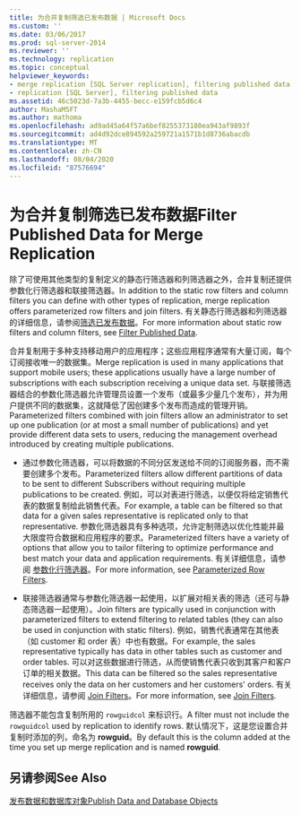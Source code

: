 ```yaml
---
title: 为合并复制筛选已发布数据 | Microsoft Docs
ms.custom: ''
ms.date: 03/06/2017
ms.prod: sql-server-2014
ms.reviewer: ''
ms.technology: replication
ms.topic: conceptual
helpviewer_keywords:
- merge replication [SQL Server replication], filtering published data
- replication [SQL Server], filtering published data
ms.assetid: 46c5023d-7a3b-4455-becc-e159fcb5d6c4
author: MashaMSFT
ms.author: mathoma
ms.openlocfilehash: ad9ad45a64f57a6bef8255373180ea943af9893f
ms.sourcegitcommit: ad4d92dce894592a259721a1571b1d8736abacdb
ms.translationtype: MT
ms.contentlocale: zh-CN
ms.lasthandoff: 08/04/2020
ms.locfileid: "87576694"
---
```

# <a name="filter-published-data-for-merge-replication"></a><span data-ttu-id="84e79-102">为合并复制筛选已发布数据</span><span class="sxs-lookup"><span data-stu-id="84e79-102">Filter Published Data for Merge Replication</span></span>
  <span data-ttu-id="84e79-103">除了可使用其他类型的复制定义的静态行筛选器和列筛选器之外，合并复制还提供参数化行筛选器和联接筛选器。</span><span class="sxs-lookup"><span data-stu-id="84e79-103">In addition to the static row filters and column filters you can define with other types of replication, merge replication offers parameterized row filters and join filters.</span></span> <span data-ttu-id="84e79-104">有关静态行筛选器和列筛选器的详细信息，请参阅[筛选已发布数据](../publish/filter-published-data.md)。</span><span class="sxs-lookup"><span data-stu-id="84e79-104">For more information about static row filters and column filters, see [Filter Published Data](../publish/filter-published-data.md).</span></span>  
  
 <span data-ttu-id="84e79-105">合并复制用于多种支持移动用户的应用程序；这些应用程序通常有大量订阅，每个订阅接收唯一的数据集。</span><span class="sxs-lookup"><span data-stu-id="84e79-105">Merge replication is used in many applications that support mobile users; these applications usually have a large number of subscriptions with each subscription receiving a unique data set.</span></span> <span data-ttu-id="84e79-106">与联接筛选器结合的参数化筛选器允许管理员设置一个发布（或最多少量几个发布），并为用户提供不同的数据集，这就降低了因创建多个发布而造成的管理开销。</span><span class="sxs-lookup"><span data-stu-id="84e79-106">Parameterized filters combined with join filters allow an administrator to set up one publication (or at most a small number of publications) and yet provide different data sets to users, reducing the management overhead introduced by creating multiple publications.</span></span>  
  
-   <span data-ttu-id="84e79-107">通过参数化筛选器，可以将数据的不同分区发送给不同的订阅服务器，而不需要创建多个发布。</span><span class="sxs-lookup"><span data-stu-id="84e79-107">Parameterized filters allow different partitions of data to be sent to different Subscribers without requiring multiple publications to be created.</span></span> <span data-ttu-id="84e79-108">例如，可以对表进行筛选，以便仅将给定销售代表的数据复制给此销售代表。</span><span class="sxs-lookup"><span data-stu-id="84e79-108">For example, a table can be filtered so that data for a given sales representative is replicated only to that representative.</span></span> <span data-ttu-id="84e79-109">参数化筛选器具有多种选项，允许定制筛选以优化性能并最大限度符合数据和应用程序的要求。</span><span class="sxs-lookup"><span data-stu-id="84e79-109">Parameterized filters have a variety of options that allow you to tailor filtering to optimize performance and best match your data and application requirements.</span></span> <span data-ttu-id="84e79-110">有关详细信息，请参阅 [参数化行筛选器](parameterized-filters-parameterized-row-filters.md)。</span><span class="sxs-lookup"><span data-stu-id="84e79-110">For more information, see [Parameterized Row Filters](parameterized-filters-parameterized-row-filters.md).</span></span>  
  
-   <span data-ttu-id="84e79-111">联接筛选器通常与参数化筛选器一起使用，以扩展对相关表的筛选（还可与静态筛选器一起使用）。</span><span class="sxs-lookup"><span data-stu-id="84e79-111">Join filters are typically used in conjunction with parameterized filters to extend filtering to related tables (they can also be used in conjunction with static filters).</span></span> <span data-ttu-id="84e79-112">例如，销售代表通常在其他表（如 customer 和 order 表）中也有数据。</span><span class="sxs-lookup"><span data-stu-id="84e79-112">For example, the sales representative typically has data in other tables such as customer and order tables.</span></span> <span data-ttu-id="84e79-113">可以对这些数据进行筛选，从而使销售代表只收到其客户和客户订单的相关数据。</span><span class="sxs-lookup"><span data-stu-id="84e79-113">This data can be filtered so the sales representative receives only the data on her customers and her customers' orders.</span></span> <span data-ttu-id="84e79-114">有关详细信息，请参阅 [Join Filters](join-filters.md)。</span><span class="sxs-lookup"><span data-stu-id="84e79-114">For more information, see [Join Filters](join-filters.md).</span></span>  
  
 <span data-ttu-id="84e79-115">筛选器不能包含复制所用的 `rowguidcol` 来标识行。</span><span class="sxs-lookup"><span data-stu-id="84e79-115">A filter must not include the `rowguidcol` used by replication to identify rows.</span></span> <span data-ttu-id="84e79-116">默认情况下，这是您设置合并复制时添加的列，命名为 **rowguid**。</span><span class="sxs-lookup"><span data-stu-id="84e79-116">By default this is the column added at the time you set up merge replication and is named **rowguid**.</span></span>  
  
## <a name="see-also"></a><span data-ttu-id="84e79-117">另请参阅</span><span class="sxs-lookup"><span data-stu-id="84e79-117">See Also</span></span>  
 [<span data-ttu-id="84e79-118">发布数据和数据库对象</span><span class="sxs-lookup"><span data-stu-id="84e79-118">Publish Data and Database Objects</span></span>](../publish/publish-data-and-database-objects.md)  
  
  
